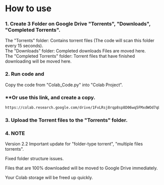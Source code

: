 # How to use #
### 1. Create 3 Folder on Google Drive "Torrents", "Downloads", "Completed Torrents". ###
The "Torrents" folder: Contains torrent files (The code will scan this folder every 15 seconds).  
The "Downloads" folder: Completed downloads Files are moved here.  
The "Completed Torrents" folder: Torrent files that have finished downloading will be moved here.
### 2. Run code and 
Copy the code from "Colab_Code.py" into "Colab Project".  
### **Or use this link, and create a copy. ###
   ```bash
   https://colab.research.google.com/drive/1FvLRsj8rqp8sp8D06wq5FMxdWOd7qL9a
  ```
### 3. Upload the Torrent files to the "Torrents" folder. ###
### 4. NOTE ###
Version 2.2 Important update for "folder-type torrent", "multiple files torrents".

Fixed folder structure issues.

Files that are 100% downloaded will be moved to Google Drive immediately.

Your Colab storage will be freed up quickly.
